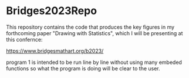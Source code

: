 # Bridges2023Repo

This repository contains the code that produces the key figures in my forthcoming paper "Drawing with Statistics", which I will be presenting at this confernce:

https://www.bridgesmathart.org/b2023/

program 1 is intended to be run line by line without using many embeded functions so what the program is doing will be clear to the user.
